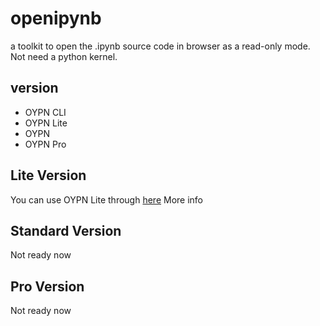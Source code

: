 # openipynb
a toolkit to open the .ipynb source code in browser as a read-only mode. Not need a python kernel.

## version

- OYPN CLI 
- OYPN Lite
- OYPN
- OYPN Pro

## Lite Version

You can use OYPN Lite through [here](https://oypn.hobeedzc.cn/OpenIpynb-lite/)
More info

## Standard Version

Not ready now

## Pro Version

Not ready now
